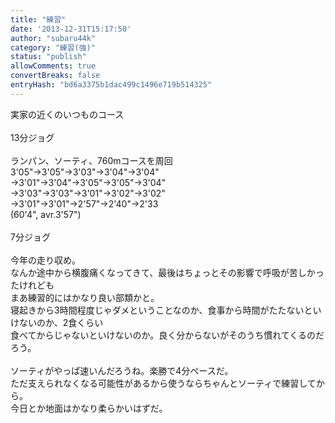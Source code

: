 ```yaml
---
title: "練習"
date: '2013-12-31T15:17:50'
author: "subaru44k"
category: "練習(強)"
status: "publish"
allowComments: true
convertBreaks: false
entryHash: "bd6a3375b1dac499c1496e719b514325"
---
```

実家の近くのいつものコース<br>
<br>
13分ジョグ<br>
<br>
ランパン、ソーティ、760mコースを周回<br>
3'05"→3'05"→3'03"→3'04"→3'04"<br>
→3'01"→3'04"→3'05"→3'05"→3'04"<br>
→3'03"→3'03"→3'01"→3'02"→3'02"<br>
→3'01"→3'01"→2'57"→2'40"→2'33<br>
(60'4", avr.3'57")<br>
<br>
7分ジョグ<br>
<br>
今年の走り収め。<br>
なんか途中から横腹痛くなってきて、最後はちょっとその影響で呼吸が苦しかったけれども<br>
まあ練習的にはかなり良い部類かと。<br>
寝起きから3時間程度じゃダメということなのか、食事から時間がたたないといけないのか、2食くらい<br>
食べてからじゃないといけないのか。良く分からないがそのうち慣れてくるのだろう。<br>
<br>
ソーティがやっぱ速いんだろうね。楽勝で4分ペースだ。<br>
ただ支えられなくなる可能性があるから使うならちゃんとソーティで練習してから。<br>
今日とか地面はかなり柔らかいはずだ。
